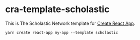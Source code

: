 # cra-template-scholastic

This is The Scholastic Network template for [Create React App](https://github.com/facebook/create-react-app).

```
yarn create react-app my-app --template scholastic
```
